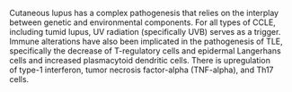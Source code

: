 Cutaneous lupus has a complex pathogenesis that relies on the interplay between genetic and environmental components. For all types of CCLE, including tumid lupus, UV radiation (specifically UVB) serves as a trigger. Immune alterations have also been implicated in the pathogenesis of TLE, specifically the decrease of T-regulatory cells and epidermal Langerhans cells and increased plasmacytoid dendritic cells. There is upregulation of type-1 interferon, tumor necrosis factor-alpha (TNF-alpha), and Th17 cells.